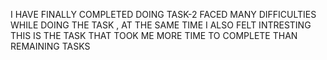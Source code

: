 I HAVE FINALLY COMPLETED DOING TASK-2 
FACED MANY DIFFICULTIES WHILE DOING THE TASK , AT THE SAME TIME I ALSO FELT INTRESTING 
THIS IS THE TASK THAT TOOK ME MORE TIME TO COMPLETE THAN REMAINING TASKS
